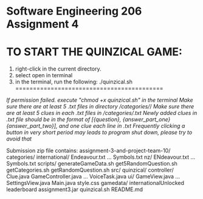 # Software Engineering 206 Assignment 4

TO START THE QUINZICAL GAME:
==========================================
1) right-click in the current directory.
2) select open in terminal
3) in the terminal, run the following:
./quinzical.sh
==========================================

*If permission failed. execute "chmod +x quinzical.sh" in the terminal*
*Make sure there are at least 5 .txt files in directory /categories/*/
*Make sure there are at least 5 clues in each *.txt files in /categories/*.txt*
*Newly added clues in .txt file should be in the format of [{question}, {answer_part_one} {answer_part_two}], and one clue each line in .txt*
*Frequently clicking a button in very short period may leads to program shut down, please try to avoid that*

Submission zip file contains:
assignment-3-and-project-team-10/
	categories/
		international/
			Endeavour.txt
			...
			Symbols.txt
		nz/
			ENdeavour.txt
			...
			Symbols.txt
	scripts/
		generateGameData.sh
		get5RandomQuestion.sh
		getCategories.sh
		getRandomQuestion.sh
	src/
		quinzical/
			controller/
				Clue.java
				GameController.java
				...
				VoiceTask.java
			ui/	
				GameView.java
				...
				SettingsView.java
			Main.java
			style.css
	gamedata/
		internationalUnlocked
		leaderboard
	assignment3.jar
	quinzical.sh
	README.md

